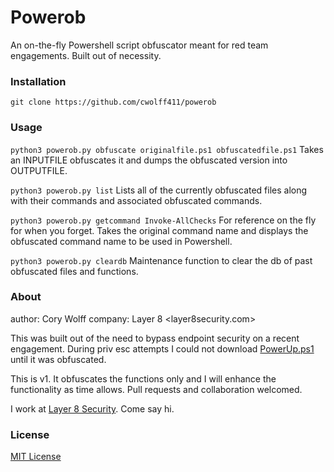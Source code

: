 # Powerob
An on-the-fly Powershell script obfuscator meant for red team engagements. Built out of necessity.

### Installation
`git clone https://github.com/cwolff411/powerob`

### Usage

`python3 powerob.py obfuscate originalfile.ps1 obfuscatedfile.ps1`
Takes an INPUTFILE obfuscates it and dumps the obfuscated version into OUTPUTFILE.

`python3 powerob.py list`
Lists all of the currently obfuscated files along with their commands and associated obfuscated commands.

`python3 powerob.py getcommand Invoke-AllChecks`
For reference on the fly for when you forget. Takes the original command name and displays the obfuscated command name to be used in Powershell.

`python3 powerob.py cleardb`
Maintenance function to clear the db of past obfuscated files and functions.

### About
author: Cory Wolff <visnet>
company: Layer 8 <layer8security.com>

This was built out of the need to bypass endpoint security on a recent engagement. During priv esc attempts I could not download [PowerUp.ps1](https://github.com/PowerShellMafia/PowerSploit/blob/master/Privesc/PowerUp.ps1) until it was obfuscated.

This is v1. It obfuscates the functions only and I will enhance the functionality as time allows. Pull requests and collaboration welcomed.

I work at [Layer 8 Security](https://layer8security.com). Come say hi.

### License
[MIT License](https://opensource.org/licenses/MIT)